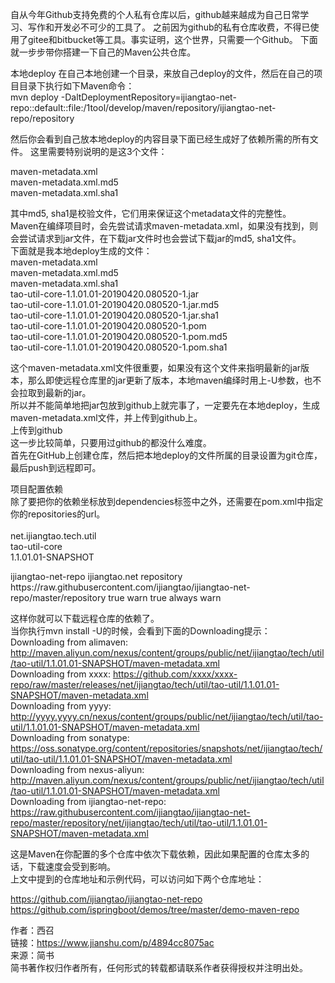 自从今年Github支持免费的个人私有仓库以后，github越来越成为自己日常学习、写作和开发必不可少的工具了。
之前因为github的私有仓库收费，不得已使用了gitee和bitbucket等工具。事实证明，这个世界，只需要一个Github。
下面就一步步带你搭建一下自己的Maven公共仓库。    

本地deploy
在自己本地创建一个目录，来放自己deploy的文件，然后在自己的项目目录下执行如下Maven命令：    
mvn deploy -DaltDeploymentRepository=ijiangtao-net-repo::default::file:/1tool/develop/maven/repository/ijiangtao-net-repo/repository    

然后你会看到自己放本地deploy的内容目录下面已经生成好了依赖所需的所有文件。
这里需要特别说明的是这3个文件：        

maven-metadata.xml    
maven-metadata.xml.md5    
maven-metadata.xml.sha1    

其中md5, sha1是校验文件，它们用来保证这个metadata文件的完整性。    
Maven在编绎项目时，会先尝试请求maven-metadata.xml，如果没有找到，则会尝试请求到jar文件，在下载jar文件时也会尝试下载jar的md5, sha1文件。    
下面就是我本地deploy生成的文件：    
maven-metadata.xml    
maven-metadata.xml.md5    
maven-metadata.xml.sha1    
tao-util-core-1.1.01.01-20190420.080520-1.jar    
tao-util-core-1.1.01.01-20190420.080520-1.jar.md5    
tao-util-core-1.1.01.01-20190420.080520-1.jar.sha1    
tao-util-core-1.1.01.01-20190420.080520-1.pom    
tao-util-core-1.1.01.01-20190420.080520-1.pom.md5    
tao-util-core-1.1.01.01-20190420.080520-1.pom.sha1    

这个maven-metadata.xml文件很重要，如果没有这个文件来指明最新的jar版本，那么即使远程仓库里的jar更新了版本，本地maven编绎时用上-U参数，也不会拉取到最新的jar。    
所以并不能简单地把jar包放到github上就完事了，一定要先在本地deploy，生成maven-metadata.xml文件，并上传到github上。     
上传到github     
这一步比较简单，只要用过github的都没什么难度。     
首先在GitHub上创建仓库，然后把本地deploy的文件所属的目录设置为git仓库，最后push到远程即可。 

项目配置依赖     
除了要把你的依赖坐标放到dependencies标签中之外，还需要在pom.xml中指定你的repositories的url。     
<dependency>     
    <groupId>net.ijiangtao.tech.util</groupId>     
    <artifactId>tao-util-core</artifactId>     
    <version>1.1.01.01-SNAPSHOT</version>     
</dependency>      

<repositories>     
    <repository>     
        <!-- A unique identifier for a repository. -->     
        <id>ijiangtao-net-repo</id>    
        <!--Human readable name of the repository. -->     
        <name>ijiangtao.net repository</name>     
        <url>https://raw.githubusercontent.com/ijiangtao/ijiangtao-net-repo/master/repository</url>     
        <releases>     
            <enabled>true</enabled>     
            <checksumPolicy>warn</checksumPolicy>     
        </releases>    
        <snapshots>    
            <enabled>true</enabled>     
            <updatePolicy>always</updatePolicy>    
            <checksumPolicy>warn</checksumPolicy>    
        </snapshots>    
    </repository>    
</repositories>    

这样你就可以下载远程仓库的依赖了。    
当你执行mvn install -U的时候，会看到下面的Downloading提示：     
Downloading from alimaven: http://maven.aliyun.com/nexus/content/groups/public/net/ijiangtao/tech/util/tao-util/1.1.01.01-SNAPSHOT/maven-metadata.xml     
Downloading from xxxx: https://github.com/xxxx/xxxx-repo/raw/master/releases/net/ijiangtao/tech/util/tao-util/1.1.01.01-SNAPSHOT/maven-metadata.xml      
Downloading from yyyy: http://yyyy.yyyy.cn/nexus/content/groups/public/net/ijiangtao/tech/util/tao-util/1.1.01.01-SNAPSHOT/maven-metadata.xml     
Downloading from sonatype: https://oss.sonatype.org/content/repositories/snapshots/net/ijiangtao/tech/util/tao-util/1.1.01.01-SNAPSHOT/maven-metadata.xml     
Downloading from nexus-aliyun: http://maven.aliyun.com/nexus/content/groups/public/net/ijiangtao/tech/util/tao-util/1.1.01.01-SNAPSHOT/maven-metadata.xml     
Downloading from ijiangtao-net-repo: https://raw.githubusercontent.com/ijiangtao/ijiangtao-net-repo/master/repository/net/ijiangtao/tech/util/tao-util/1.1.01.01-SNAPSHOT/maven-metadata.xml     

这是Maven在你配置的多个仓库中依次下载依赖，因此如果配置的仓库太多的话，下载速度会受到影响。     
上文中提到的仓库地址和示例代码，可以访问如下两个仓库地址：     

https://github.com/ijiangtao/ijiangtao-net-repo     
https://github.com/ispringboot/demos/tree/master/demo-maven-repo     

作者：西召     
链接：https://www.jianshu.com/p/4894cc8075ac     
来源：简书     
简书著作权归作者所有，任何形式的转载都请联系作者获得授权并注明出处。     
